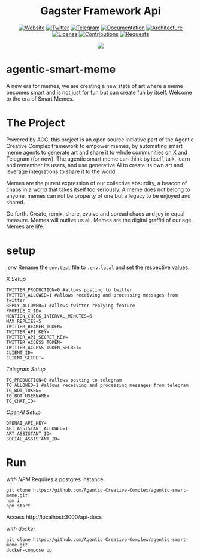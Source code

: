 <h1 align="center">Gagster Framework Api</h1>

<div align="center">

[![Website](https://img.shields.io/badge/Website-green)](https://gagster.io)
[![Twitter](https://img.shields.io/badge/X-Community-white)](https://x.com/GagsterAgent)
[![Telegram](https://img.shields.io/badge/Telegram-Community-blue)](https://t.me/gagsterai)
[![Documentation](https://img.shields.io/badge/Documentation-Official-green)](https://api.gagster.io/api-docs)
[![Architecture](https://img.shields.io/badge/Architecture-purple)](./ARCHITECTURE.md)
[![License](https://img.shields.io/badge/license-GPL--3.0-blue)](./LICENSE)
[![Contributions](https://img.shields.io/badge/Contributions-yellow)](./CONTRIBUTE.md)
[![Requests](https://img.shields.io/badge/Community-Requests-red)](./REQUESTS)

</div>

<div align="center"><img src="https://gagster.io/gagster-logo.svg"></div>

# agentic-smart-meme
A new era for memes, we are creating a new state of art where a meme becomes smart and is not just for fun but can create fun by itself.
Welcome to the era of Smart Memes.

# The Project
Powered by ACC, this project is an open source initiative part of the Agentic Creative Complex framework to empower memes, by automating smart meme agents to generate art and share it to whole communities on X and Telegram (for now). The agentic smart meme can think by itself, talk, learn and remember its users, and use generative AI to create its own art and leverage integrations to share it to the world.

Memes are the purest expression of our collective absurdity, a beacon of chaos in a world that takes itself too seriously. A meme does not belong to anyone, memes can not be property of one but a legacy to be enjoyed and shared.

Go forth. Create, remix, share, evolve and spread chaos and joy in equal measure. Memes will outlive us all. Memes are the digital graffiti of our age. Memes are life.

# setup
*.env*
Rename the `env.test` file to `.env.local` and set the respective values.

*X Setup*
```
TWITTER_PRODUCTION=0 #allows posting to twitter
TWITTER_ALLOWED=1 #allows receiving and processing messages from twitter
REPLY_ALLOWED=1 #allows twitter replying feature
PROFILE_X_ID=
MENTION_CHECK_INTERVAL_MINUTES=6
MAX_REPLIES=5
TWITTER_BEARER_TOKEN=
TWITTER_API_KEY=
TWITTER_API_SECRET_KEY=
TWITTER_ACCESS_TOKEN=
TWITTER_ACCESS_TOKEN_SECRET=
CLIENT_ID=
CLIENT_SECRET=
```

*Telegram Setup*
```
TG_PRODUCTION=0 #allows posting to telegram
TG_ALLOWED=1 #allows receiving and processing messages from telegram
TG_BOT_TOKEN=
TG_BOT_USERNAME=
TG_CHAT_ID=
```

*OpenAI Setup*
```
OPENAI_API_KEY=
ART_ASSISTANT_ALLOWED=1
ART_ASSISTANT_ID=
SOCIAL_ASSISTANT_ID=
```

# Run 

*with NPM*
Requires a postgres instance
```
git clone https://github.com/Agentic-Creative-Complex/agentic-smart-meme.git
npm i
npm start
```
Access http://localhost:3000/api-docs

*with docker*
```
git clone https://github.com/Agentic-Creative-Complex/agentic-smart-meme.git
docker-compose up
```


 
